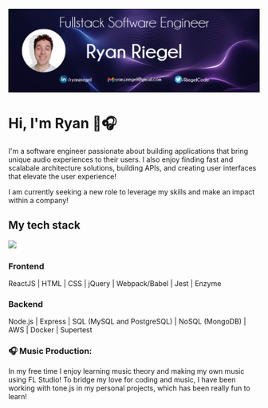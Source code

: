 ![Header](https://github.com/rriegel/rriegel/blob/main/githubCover2.png "Header")

# Hi, I'm Ryan 👋🎧

I'm a software engineer passionate about building applications that bring unique audio experiences to their users. I also enjoy finding fast and scalabale architecture solutions, building APIs, and creating user interfaces that elevate the user experience!

I am currently seeking a new role to leverage my skills and make an impact within a company!

## My tech stack
![](https://img.shields.io/badge/logo-ReactJS-informational?style=flat&logo=<LOGO_NAME>&logoColor=white&color=2bbc8a)
### Frontend
ReactJS | HTML | CSS | jQuery | Webpack/Babel | Jest | Enzyme
### Backend
Node.js | Express | SQL (MySQL and PostgreSQL) | NoSQL (MongoDB) | AWS | Docker | Supertest

### 🎧 Music Production:
In my free time I enjoy learning music theory and making my own music using FL Studio! To bridge my love for coding and music, I have been working with tone.js in my personal projects, which has been really fun to learn!

<!--
**rriegel/rriegel** is a ✨ _special_ ✨ repository because its `README.md` (this file) appears on your GitHub profile.

Here are some ideas to get you started:

- 🔭 I’m currently working on ...
- 🌱 I’m currently learning ...
- 👯 I’m looking to collaborate on ...
- 🤔 I’m looking for help with ...
- 💬 Ask me about ...
- 📫 How to reach me: ...
- 😄 Pronouns: ...
- ⚡ Fun fact: ...
-->
